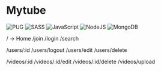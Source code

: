 # Mytube

<div>

  ![PUG](https://img.shields.io/badge/pug-A86454.svg?style=for-the-badge&logo=pug&logoColor=white)
  ![SASS](https://img.shields.io/badge/sass-CC6699.svg?style=for-the-badge&logo=sass&logoColor=white)
  ![JavaScript](https://img.shields.io/badge/javascript-%23323330.svg?style=for-the-badge&logo=javascript&logoColor=%23F7DF1E)
  ![NodeJS](https://img.shields.io/badge/node.js-6DA55F?style=for-the-badge&logo=node.js&logoColor=white)
  ![MongoDB](https://img.shields.io/badge/MongoDB-%234ea94b.svg?style=for-the-badge&logo=mongodb&logoColor=white)

</div>

/ -> Home
/join
/login
/search

/users/:id
/users/logout
/users/edit
/users/delete

/videos/:id
/videos/:id/edit
/videos/:id/delete
/videos/upload
